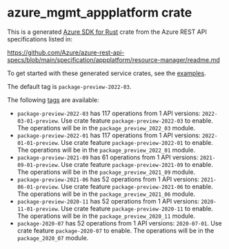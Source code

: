 # azure_mgmt_appplatform crate

This is a generated [Azure SDK for Rust](https://github.com/Azure/azure-sdk-for-rust) crate from the Azure REST API specifications listed in:

https://github.com/Azure/azure-rest-api-specs/blob/main/specification/appplatform/resource-manager/readme.md

To get started with these generated service crates, see the [examples](https://github.com/Azure/azure-sdk-for-rust/blob/main/services/README.md#examples).

The default tag is `package-preview-2022-03`.

The following [tags](https://github.com/Azure/azure-sdk-for-rust/blob/main/services/tags.md) are available:

- `package-preview-2022-03` has 117 operations from 1 API versions: `2022-03-01-preview`. Use crate feature `package-preview-2022-03` to enable. The operations will be in the `package_preview_2022_03` module.
- `package-preview-2022-01` has 117 operations from 1 API versions: `2022-01-01-preview`. Use crate feature `package-preview-2022-01` to enable. The operations will be in the `package_preview_2022_01` module.
- `package-preview-2021-09` has 61 operations from 1 API versions: `2021-09-01-preview`. Use crate feature `package-preview-2021-09` to enable. The operations will be in the `package_preview_2021_09` module.
- `package-preview-2021-06` has 52 operations from 1 API versions: `2021-06-01-preview`. Use crate feature `package-preview-2021-06` to enable. The operations will be in the `package_preview_2021_06` module.
- `package-preview-2020-11` has 52 operations from 1 API versions: `2020-11-01-preview`. Use crate feature `package-preview-2020-11` to enable. The operations will be in the `package_preview_2020_11` module.
- `package-2020-07` has 52 operations from 1 API versions: `2020-07-01`. Use crate feature `package-2020-07` to enable. The operations will be in the `package_2020_07` module.